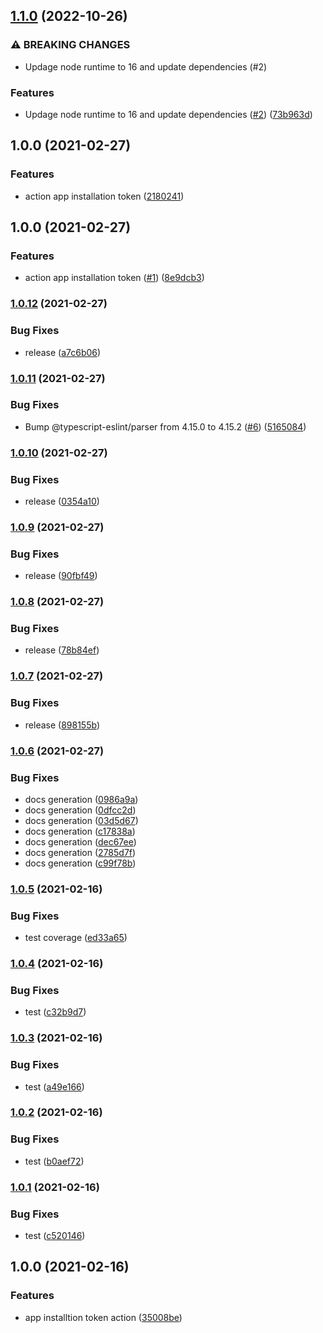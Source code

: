 ## [1.1.0](https://github.com/npalm/action-app-token/compare/v1.0.0...v1.1.0) (2022-10-26)


### ⚠ BREAKING CHANGES

* Updage node runtime to 16 and update dependencies (#2)

### Features

* Updage node runtime to 16 and update dependencies ([#2](https://github.com/npalm/action-app-token/issues/2)) ([73b963d](https://github.com/npalm/action-app-token/commit/73b963d8788b5052f0fb81dbe55f85e6fd82835d))

## 1.0.0 (2021-02-27)


### Features

* action app installation token ([2180241](https://github.com/npalm/action-app-token/commit/2180241d506b27032efb0af11d66382b1a511938))

## 1.0.0 (2021-02-27)


### Features

* action app installation token ([#1](https://github.com/npalm/action-app-token/issues/1)) ([8e9dcb3](https://github.com/npalm/action-app-token/commit/8e9dcb3550fefe352c33be2a2db36213604823d4))

### [1.0.12](https://github.com/npalm/action-app-token/compare/v1.0.11...v1.0.12) (2021-02-27)


### Bug Fixes

* release ([a7c6b06](https://github.com/npalm/action-app-token/commit/a7c6b06dd38216b4cee97d3f9f3e8c3b07b35d39))

### [1.0.11](https://github.com/npalm/action-app-token/compare/v1.0.10...v1.0.11) (2021-02-27)


### Bug Fixes

* Bump @typescript-eslint/parser from 4.15.0 to 4.15.2 ([#6](https://github.com/npalm/action-app-token/issues/6)) ([5165084](https://github.com/npalm/action-app-token/commit/51650844795af0e78987e7b214912d7aba175730))

### [1.0.10](https://github.com/npalm/action-app-token/compare/v1.0.9...v1.0.10) (2021-02-27)


### Bug Fixes

* release ([0354a10](https://github.com/npalm/action-app-token/commit/0354a10cf3b25b68288a3aff657072f69c3ad73d))

### [1.0.9](https://github.com/npalm/action-app-token/compare/v1.0.8...v1.0.9) (2021-02-27)


### Bug Fixes

* release ([90fbf49](https://github.com/npalm/action-app-token/commit/90fbf49633d9069bb795f93aff6649f24f08a8a8))

### [1.0.8](https://github.com/npalm/action-app-token/compare/v1.0.7...v1.0.8) (2021-02-27)


### Bug Fixes

* release ([78b84ef](https://github.com/npalm/action-app-token/commit/78b84efaa5048d47a704c78101996fe3c23579a2))

### [1.0.7](https://github.com/npalm/action-app-token/compare/v1.0.6...v1.0.7) (2021-02-27)


### Bug Fixes

* release ([898155b](https://github.com/npalm/action-app-token/commit/898155b0d04762b9fcaa72db619cbe009b977d87))

### [1.0.6](https://github.com/npalm/action-app-token/compare/v1.0.5...v1.0.6) (2021-02-27)


### Bug Fixes

* docs generation ([0986a9a](https://github.com/npalm/action-app-token/commit/0986a9a415a94f7c3908b9c94350d27bd663b378))
* docs generation ([0dfcc2d](https://github.com/npalm/action-app-token/commit/0dfcc2dee1373605e7cf89309197bda08b3073b8))
* docs generation ([03d5d67](https://github.com/npalm/action-app-token/commit/03d5d67bcfb55214e58c946becf588ab4cbceda0))
* docs generation ([c17838a](https://github.com/npalm/action-app-token/commit/c17838adffdee061db3b7c450bd1d8bd57a766b2))
* docs generation ([dec67ee](https://github.com/npalm/action-app-token/commit/dec67ee9a735bee76f5edfc4777f38326dd437a4))
* docs generation ([2785d7f](https://github.com/npalm/action-app-token/commit/2785d7f2334c0e84ee816667c9cc3786e374f0f0))
* docs generation ([c99f78b](https://github.com/npalm/action-app-token/commit/c99f78b8252751d7461d8e236d43b1a533dba7e0))

### [1.0.5](https://github.com/npalm/action-app-token/compare/v1.0.4...v1.0.5) (2021-02-16)


### Bug Fixes

* test coverage ([ed33a65](https://github.com/npalm/action-app-token/commit/ed33a65340687c777756e1c4091752f88a98872d))

### [1.0.4](https://github.com/npalm/action-app-token/compare/v1.0.3...v1.0.4) (2021-02-16)


### Bug Fixes

* test ([c32b9d7](https://github.com/npalm/action-app-token/commit/c32b9d7bedb6475b8fa0022bad59e45765db9671))

### [1.0.3](https://github.com/npalm/action-app-token/compare/v1.0.2...v1.0.3) (2021-02-16)


### Bug Fixes

* test ([a49e166](https://github.com/npalm/action-app-token/commit/a49e166e29a05257b018056f3be8406c8200fb73))

### [1.0.2](https://github.com/npalm/action-app-token/compare/v1.0.1...v1.0.2) (2021-02-16)


### Bug Fixes

* test ([b0aef72](https://github.com/npalm/action-app-token/commit/b0aef727d409136a4214ab9e91db095f5105ad6f))

### [1.0.1](https://github.com/npalm/action-app-token/compare/v1.0.0...v1.0.1) (2021-02-16)


### Bug Fixes

* test ([c520146](https://github.com/npalm/action-app-token/commit/c5201467ef23f3272a14a1bc7316ab790ea80777))

## 1.0.0 (2021-02-16)


### Features

* app installtion token action ([35008be](https://github.com/npalm/action-app-token/commit/35008bed1f94a1b121d86da19cb058a5d32c1eb6))
